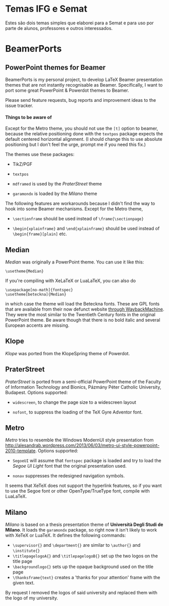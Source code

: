 # Temas IFG e Semat

Estes são dois temas simples que elaborei para a Semat e para uso por parte de alunos, professores e outros interessados.

# BeamerPorts
## PowerPoint themes for Beamer

BeamerPorts is my personal project, to develop LaTeX Beamer presentation themes that are not instantly recognisable as Beamer. Specifically, I want to port some great PowerPoint & Powerdot themes to Beamer.

Please send feature requests, bug reports and improvement ideas to the issue tracker.

#### Things to be aware of
Except for the Metro theme, you should not use the `[t]` option to beamer, because the relative positioning done with the `textpos` package expects the default centered horizontal alignment. (I should change this to use absolute positioning but I don't feel the urge, prompt me if you need this fix.)

The themes use these packages:

- TikZ/PGF

- `textpos`

- `mdframed` is used by the _PraterStreet_ theme

- `garamondx` is loaded by the _Milano_ theme


The following features are workarounds because I didn't find the way to hook into some Beamer mechanisms. Except for the Metro theme,

- `\sectionframe` should be used instead of `\frame{\sectionpage}`

- `\begin{xplainframe}` and `\end{xplainframe}` should be used instead of `\begin{frame}[plain]` etc.


Median
------
_Median_ was originally a PowerPoint theme. You can use it like this:

    \usetheme{Median}

If you're compiling with XeLaTeX or LuaLaTeX, you can also do

    \usepackage[no-math]{fontspec}
    \usetheme[beteckna]{Median}

in which case the theme will load the Beteckna fonts. These are GPL fonts that are available from their now defunct website [through WaybackMachine](http://web.archive.org/web/20130517030302/http://gnu.ethz.ch/linuks.mine.nu/beteckna). They were the most similar to the Twentieth Century fonts in the original PowerPoint theme. Be aware though that there is no bold italic and several European accents are missing.


Klope
-----
_Klope_ was ported from the KlopeSpring theme of Powerdot.


PraterStreet
------------
_PraterStreet_ is ported from a semi-official PowerPoint theme of the Faculty of Information Technology and Bionics, Pázmány Péter Catholic University, Budapest. Options supported:

- `widescreen`, to change the page size to a widescreen layout

- `nofont`, to suppress the loading of the TeX Gyre Adventor font.


Metro
-----

_Metro_ tries to resemble the Windows ModernUI style presentation from http://alesandrab.wordpress.com/2013/06/03/metro-ui-style-powerpoint-2010-template.  Options supported:

 - `SegoeUI` will assume that `fontspec` package is loaded and try to load the _Segoe UI Light_ font that the original presentation used.

 - `nonav` suppresses the redesigned navigation symbols.

It seems that XeTeX does not support the hyperlink features, so if you want to use the Segoe font or other OpenType/TrueType font, compile with LuaLaTeX.


Milano
------

_Milano_ is based on a thesis presentation theme of __Università Degli Studi de Milano__. It loads the `garamondx` package, so right now it isn't likely to work with XeTeX or LuaTeX. It defines the following commands:

- `\supervisor{}` and `\department{}` are similar to `\author{}` and `\institute{}`
- `\titlepagelogoA{}` and `\titlepagelogoB{}` set up the two logos on the title page
- `\backgroundlogo{}` sets up the opaque background used on the title page
- `\thanksframe{text}` creates a 'thanks for your attention' frame with the given text.

By request I removed the logos of said university and replaced them with the logo of my university.
